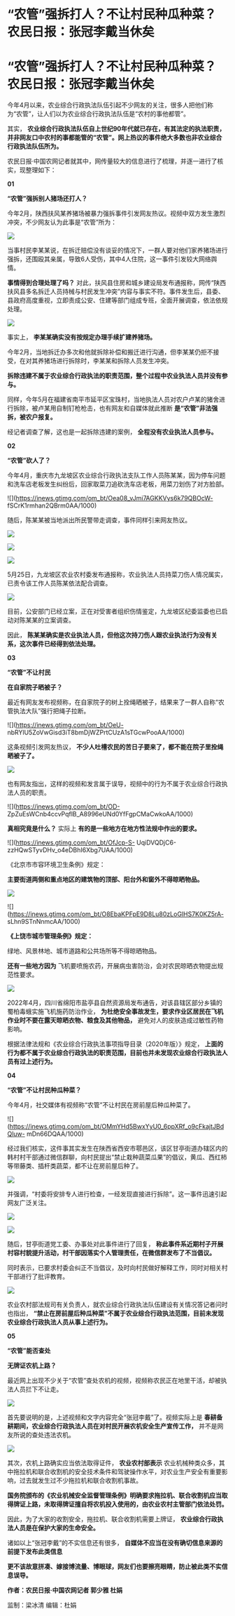 # “农管”强拆打人？不让村民种瓜种菜？农民日报：张冠李戴当休矣

# “农管”强拆打人？不让村民种瓜种菜？农民日报：张冠李戴当休矣

今年4月以来，农业综合行政执法队伍引起不少网友的关注，很多人把他们称为“农管”，让人们以为农业综合行政执法队伍是“农村的事他都管”。

其实，
**农业综合行政执法队伍自上世纪90年代就已存在，有其法定的执法职责，并非网友口中农村的事都能管的“农管”。网上热议的事件绝大多数也非农业综合行政执法队伍所为。**

农民日报·中国农网记者就其中，网传量较大的信息进行了梳理，并逐一进行了核实，现整理如下：

**01**

**“农管”强拆别人猪场还打人？**

今年2月，陕西扶风某养猪场被暴力强拆事件引发网友热议。视频中双方发生激烈冲突，不少网友认为此事是“农管”所为：

![](https://inews.gtimg.com/om_bt/OjVK_ILKdygyYAdCLVEOzjUfwU1a6q43BouWzjJijC0LQAA/1000)

当事村民李某某说，在拆迁赔偿没有谈妥的情况下，一群人要对他们家养猪场进行强拆，还围殴其亲属，导致6人受伤，其中4人住院，这一事件引发较大网络舆情。

**事情得到合理处理了吗？**
对此，扶风县住房和城乡建设局发布通报称，网传“陕西扶风县多名拆迁人员持械与村民发生冲突”内容与事实不符。事件发生后，县委、县政府高度重视，立即责成公安、住建等部门组成专班，全面开展调查，依法依规处理。

![](https://inews.gtimg.com/om_bt/OAresLBY7xkZeLy9hil9z__HfIxP0FsbaM5G2Xhhkunn0AA/1000)

事实上， **李某某确实没有按规定办理手续扩建养猪场。**

今年2月，当地拆迁办多次和他就拆除补偿和搬迁进行沟通，但李某某仍拒不接受，在对其养猪场进行拆除时，李某某和拆除人员发生冲突。

**拆除违建不属于农业综合行政执法的职责范围，整个过程中农业执法人员并没有参与。**

同样，今年5月在福建省南平市延平区宝珠村，当地执法人员对农户卢某的猪舍进行拆除，被卢某用自制钉枪枪击，也有网友和自媒体就此推断
**是“农管”非法强拆，被农户报复。**

经记者调查了解，这也是一起拆除违建的案例， **全程没有农业执法人员参与。**

**02**

**“农管”砍人了？**

今年4月，重庆市九龙坡区农业综合行政执法支队工作人员陈某某，因为停车问题和洗车店老板发生纠纷后，回家取菜刀追砍洗车店老板，用菜刀划伤了对方脸部。

![](https://inews.gtimg.com/om_bt/Oea08_vJmi7AGKKVys6k79QBOcW-
fSCrK1rmhan2QBrm0AA/1000)

随后，陈某某被当地派出所民警带走调查，事件同样引来网友热议。

![](https://inews.gtimg.com/om_bt/OyH5xnukJOZWm4zFukQk5LJOh8XbiavaUPknbcGuL618UAA/1000)

![](https://inews.gtimg.com/om_bt/O8wxf5mm3xjBoLJxh42rW2xXxYIbRrLDXMa4W_typZHAEAA/1000)

![](https://inews.gtimg.com/om_bt/OBl-9EcbFZ48LCvFQIOtEE388N5_Pz2RLl7OWLBhFpEiQAA/1000)

5月25日，九龙坡区农业农村委发布通报称，农业执法人员持菜刀伤人情况属实，已责令该工作人员陈某依法配合调查。

![](https://inews.gtimg.com/om_bt/O9fxRvH1kReEsmmKmHiwRafeAcJYmRSh69LSomdItxnWoAA/1000)

目前，公安部门已经立案，正在对受害者组织伤情鉴定，九龙坡区纪委监委也已启动对陈某某的立案调查。

因此， **陈某某确实是农业执法人员，但他这次持刀伤人跟农业执法行为没有关系，这次事件已经得到依法处理。**

**03**

**“农管”不让村民**

**在自家院子晒被子？**

最近有网友发布视频称，在自家院子的树上拴绳晒被子，结果来了一群人自称“农管执法大队”强行把绳子拉断。

![](https://inews.gtimg.com/om_bt/OeU-
nbRYlU5ZoVwGisd3iT8bmDjWZPrtCUzA1sTGcwPooAA/1000)

这条视频引发网友热议， **不少人吐槽农民的苦日子要来了，都不能在院子里拴绳晒被子了。**

![](https://inews.gtimg.com/om_bt/OOIHQ7aI2G-81U84-WIi7S8GRmj6XiYgkPIgAu8Pi2cm4AA/1000)

也有网友指出，这样的视频和发言属于误导，视频中的行为不属于农业综合行政执法人员的职责。

![](https://inews.gtimg.com/om_bt/OD-
ZpZuEsWCnb4ccvPqflB_A8996eUNd0YfFgpCMaCwkoAA/1000)

**真相究竟是什么？** 实际上 **有的是一些地方在地方性法规中作出的要求。**

![](https://inews.gtimg.com/om_bt/OfJcp-S-
UqiDVQDjC6-zzHQwSTyvDHv_o4eDBhI6Xbg7UAA/1000)

《北京市市容环境卫生条例》规定：

**主要街道两侧和重点地区的建筑物的顶部、阳台外和窗外不得晾晒物品。**

![](https://inews.gtimg.com/om_bt/OZaEDEPbxeoyfYLfUNa7Y6S22sdDg4aZ7Ls7-n2d8WxPAAA/1000)

![](https://inews.gtimg.com/om_bt/O8EbaKPFpE9D8Lu80zLoGlHS7K0KZ5rA-
sLhn9STnNnmcAA/1000)

**《上饶市城市管理条例》规定：**

绿地、风景林地、城市道路和公共场所等不得晾晒物品。

**还有一些地方因为** 飞机要喷施农药，开展病虫害防治，会对农民晾晒衣物提出规范性要求。

![](https://inews.gtimg.com/om_bt/OKIIcrptPFcIUNn5fdMDHNPISXOcEXx67fcx1HoeBh9ycAA/1000)

2022年4月，四川省绵阳市盐亭县自然资源局发布通告，对该县辖区部分乡镇的蜀柏毒蛾实施飞机施药防治作业，
**为杜绝安全事故发生，要求作业区居民在飞机作业时不要在露天晾晒衣物、粮食及其他物品，** 避免对人的皮肤造成过敏性药物影响。

根据法律法规和《农业综合行政执法事项指导目录（2020年版）》规定，
**上面的行为都不属于农业综合行政执法的职责范围，目前也并未发现农业综合行政执法人员有过上述行为。**

**04**

**“农管”不让村民种瓜种菜？**

今年4月，社交媒体有视频称“农管”不让村民在房前屋后种瓜种菜了。

![](https://inews.gtimg.com/om_bt/OMmYHd5BwxYyU0_6ppXRf_o9cFkajtJBdQluw-
mDn66DQAA/1000)

经过我们核实，这件事其实发生在陕西省西安市鄠邑区，该区甘亭街道办辖区内的韩村村干部通过微信群聊，向村民提出“禁止栽种蔬菜瓜果”的倡议，黄瓜、西红柿等带藤类、插杆类蔬菜，都不让在房前屋后种了。

![](https://inews.gtimg.com/om_bt/O8pXJU-39M6rD9nlcIrTJqI0qm3VmQYBVQoT9jEacxy84AA/1000)

并强调，“村委将安排专人进行检查，一经发现直接进行拆除”。这一事件迅速引起网友广泛关注。

![](https://inews.gtimg.com/om_bt/OWtB8EZJnp-7rLou7OgbMrpXaV7G3EzEtjYDZqAmWBTEkAA/1000)

![](https://inews.gtimg.com/om_bt/OLTHftt5bcN_JoQzQIwDCQW7jvRvfXerUgjuR8Vw5-wWcAA/1000)

随后，甘亭街道党工委、办事处对此事件进行了回复， **称此事件系近期村子开展村容村貌提升活动，村干部因落实个人管理责任，在微信群发布了不当倡议。**

同时表示，已要求村委会纠正不当倡议，及时向村民做好解释工作，同时对相关村干部进行了批评教育。

![](https://inews.gtimg.com/om_bt/OMSFd72NYAMDDgjPCveU74tBY6jnm3W5ndYpl-a6CJmToAA/1000)

农业农村部法规司有关负责人，就农业综合行政执法队伍建设有关情况答记者问时也指出，
**“禁止在房前屋后种瓜种菜”不属于农业综合行政执法范围，目前未发现农业综合行政执法人员从事上述行为。**

**05**

**“农管”能否查处**

**无牌证农机上路？**

最近网上出现不少关于“农管”查处农机的视频，视频称农民正在地里干活，却被执法人员拦下不让走。

![](https://inews.gtimg.com/om_bt/OueXdG0kX0q72aep6Lf4XiPcQsYEY9a5fbK6z413xc6SEAA/1000)

首先要说明的是，上述视频和文字内容完全“张冠李戴”了。视频实际上是 **春耕备耕期间，农业综合行政执法人员在对村民开展农机安全生产宣传工作，**
并不是网友所说的查处违法农机。

![](https://inews.gtimg.com/om_bt/OZJTS6dlCvhNF6_NCg0s9jrdW7z08MxcP4d0QLtjmCWNMAA/1000)

其次，农机上路确实应当依法取得证件， **农业农村部表示**
农业机械种类众多，其中拖拉机和联合收割机的安全技术条件和驾驶操作水平，对农业生产安全有重要影响，过去就发生过不少拖拉机和联合收割机事故。

**国务院颁布的《农业机械安全监督管理条例》明确要求拖拉机、联合收割机应当取得牌证上路，未取得牌证擅自将农机投入使用的，由农业农村主管部门依法处罚。**

因此，为了大家的收割安全，拖拉机、联合收割机需要上牌证， **农业综合行政执法人员是在保护大家的生命安全。**

诸如以上“张冠李戴”的不实信息还有很多， **自媒体不应当在没有确切信息来源的前提下发布此类信息**

**更不该故意拼凑、嫁接博流量、博眼球，网友们也要擦亮眼睛，防止被此类不实信息误导。**

**作者：农民日报·中国农网记者 郭少雅 杜娟**

监制：梁冰清 编辑：杜娟


